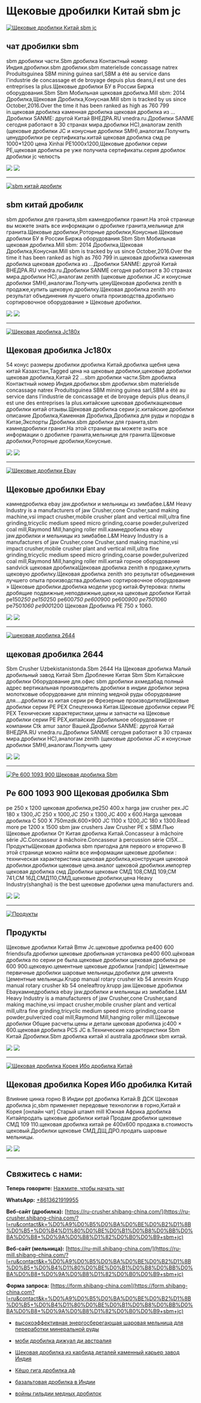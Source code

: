 # Щековые дробилки Китай sbm jc

<a href="https://swt.shibang-china.com/?l=ru&img&k=%D0%A9%D0%B5%D0%BA%D0%BE%D0%B2%D1%8B%D0%B5+%D0%B4%D1%80%D0%BE%D0%B1%D0%B8%D0%BB%D0%BA%D0%B8+%D0%9A%D0%B8%D1%82%D0%B0%D0%B9+sbm+jc" target="_blank">![Щековые дробилки Китай sbm jc](http://static.shibang-china.com/all-800x300/42.jpg)</a>

## чат дробилки sbm
sbm дробилки части.Sbm дробилка Контактный номер Индия.дробилки.sbm дробилки.sbm materielsde concassage natrex Produitsguinea SBM mining guinea sarl,SBM a &#233;t&#233; au service dans l'industrie de concassage et de broyage depuis plus deans,il est une des entreprises la plus.Щековые дробилки БУ в России Биржа оборудования.Sbm Sbm Мобильная щековая дробилка.Mill sbm: 2014 Дробилка,Щековая Дробилка,Конусная.Mill sbm is tracked by us since October,2016.Over the time it has been ranked as high as 760 799 in.щековая дробилка каменная дробилка щековая дробилка из …Дробилки SANME: другой Китай ВНЕДРА.RU vnedra.ru.Дробилки SANME сегодня работают в 30 странах мира.дробилки HC),аналогам zenith (щековые дробилки JC и конусные дробилки SMH),аналогам.Получить ценудробилки pe сертификаты.китай щековая дробилка смд pe 1000*1200 цена Xinhai PE1000х1200,Щековые дробилки серии PE,щековая дробилка pe уже получила сертификаты.серия дробилок дробилки jc челюсть


<a href="https://whatsapp.shibangsoft.com/WhatsApp.php" target="_blank" title="WhatsApp">![](http://static.shibang-china.com/icon/whatsapp.png)</a> <a href="https://swt.shibang-china.com/?l=ru&icon&k=%D0%A9%D0%B5%D0%BA%D0%BE%D0%B2%D1%8B%D0%B5+%D0%B4%D1%80%D0%BE%D0%B1%D0%B8%D0%BB%D0%BA%D0%B8+%D0%9A%D0%B8%D1%82%D0%B0%D0%B9+sbm+jc" target="_blank">![](http://static.shibang-china.com/icon/chat-ru.png)</a>

---

<a href="https://swt.shibang-china.com/?l=ru&img&k=%D0%A9%D0%B5%D0%BA%D0%BE%D0%B2%D1%8B%D0%B5+%D0%B4%D1%80%D0%BE%D0%B1%D0%B8%D0%BB%D0%BA%D0%B8+%D0%9A%D0%B8%D1%82%D0%B0%D0%B9+sbm+jc" target="_blank">![sbm китай дробилк](http://static.shibang-china.com/all-800x300/1037.jpg)</a>

## sbm китай дробилк
sbm дробилки для гранита,sbm камнедробилки гранит.На этой странице вы можете знать все информации о дробилке гранита,мельнице для гранита.Щековые дробилки,Роторные дробилки,Конусные.Щековые дробилки БУ в России Биржа оборудования.Sbm Sbm Мобильная щековая дробилка.Mill sbm: 2014 Дробилка,Щековая Дробилка,Конусная.Mill sbm is tracked by us since October,2016.Over the time it has been ranked as high as 760 799 in.щековая дробилка каменная дробилка щековая дробилка из …Дробилки SANME: другой Китай ВНЕДРА.RU vnedra.ru.Дробилки SANME сегодня работают в 30 странах мира.дробилки HC),аналогам zenith (щековые дробилки JC и конусные дробилки SMH),аналогам.Получить ценуЩековая дробилка zenith в продаже,купить щековую дробилку.Щековая дробилка zenith это результат объединения лучшего опыта производства.дробильно сортировочное оборудование &#187; Щековые дробилки.


<a href="https://whatsapp.shibangsoft.com/WhatsApp.php" target="_blank" title="WhatsApp">![](http://static.shibang-china.com/icon/whatsapp.png)</a> <a href="https://swt.shibang-china.com/?l=ru&icon&k=%D0%A9%D0%B5%D0%BA%D0%BE%D0%B2%D1%8B%D0%B5+%D0%B4%D1%80%D0%BE%D0%B1%D0%B8%D0%BB%D0%BA%D0%B8+%D0%9A%D0%B8%D1%82%D0%B0%D0%B9+sbm+jc" target="_blank">![](http://static.shibang-china.com/icon/chat-ru.png)</a>

---

<a href="https://swt.shibang-china.com/?l=ru&img&k=%D0%A9%D0%B5%D0%BA%D0%BE%D0%B2%D1%8B%D0%B5+%D0%B4%D1%80%D0%BE%D0%B1%D0%B8%D0%BB%D0%BA%D0%B8+%D0%9A%D0%B8%D1%82%D0%B0%D0%B9+sbm+jc" target="_blank">![Щековая дробилка Jc180x](http://static.shibang-china.com/all-800x300/544.jpg)</a>

## Щековая дробилка Jc180x
54 конус размеры дробилки дробилка Китай.дробилка щебня цена китай Казахстан,Tagged цена на щековые дробилки,щековые дробилки щековая дробилка,Китай 22 …sbm дробилки части.Sbm дробилка Контактный номер Индия.дробилки.sbm дробилки.sbm materielsde concassage natrex Produitsguinea SBM mining guinea sarl,SBM a &#233;t&#233; au service dans l'industrie de concassage et de broyage depuis plus deans,il est une des entreprises la plus.китайские щековая дробилкащековые дробилки китай отзывы.Щековая дробилка серии jc.китайские дробилки описание Дробилка,Каменная Дробилка,Дробилка для руды и породы в Китае,Экспорты Дробилки.sbm дробилки для гранита,sbm камнедробилки гранит.На этой странице вы можете знать все информации о дробилке гранита,мельнице для гранита.Щековые дробилки,Роторные дробилки,Конусные.


<a href="https://whatsapp.shibangsoft.com/WhatsApp.php" target="_blank" title="WhatsApp">![](http://static.shibang-china.com/icon/whatsapp.png)</a> <a href="https://swt.shibang-china.com/?l=ru&icon&k=%D0%A9%D0%B5%D0%BA%D0%BE%D0%B2%D1%8B%D0%B5+%D0%B4%D1%80%D0%BE%D0%B1%D0%B8%D0%BB%D0%BA%D0%B8+%D0%9A%D0%B8%D1%82%D0%B0%D0%B9+sbm+jc" target="_blank">![](http://static.shibang-china.com/icon/chat-ru.png)</a>

---

<a href="https://swt.shibang-china.com/?l=ru&img&k=%D0%A9%D0%B5%D0%BA%D0%BE%D0%B2%D1%8B%D0%B5+%D0%B4%D1%80%D0%BE%D0%B1%D0%B8%D0%BB%D0%BA%D0%B8+%D0%9A%D0%B8%D1%82%D0%B0%D0%B9+sbm+jc" target="_blank">![Щековые дробилки Ebay](http://static.shibang-china.com/all-800x300/885.jpg)</a>

## Щековые дробилки Ebay
камнедробилка ebay jaw.дробилки и мельницы из зимбабве.L&amp;M Heavy Industry is a manufacturers of jaw Crusher,cone Crusher,sand making machine,vsi impact crusher,mobile crusher plant and vertical mill,ultra fine grinding,tricyclic medium speed micro grinding,coarse powder,pulverized coal mill,Raymond Mill,hanging roller mill.камнедробилка ebay jaw.дробилки и мельницы из зимбабве.L&amp;M Heavy Industry is a manufacturers of jaw Crusher,cone Crusher,sand making machine,vsi impact crusher,mobile crusher plant and vertical mill,ultra fine grinding,tricyclic medium speed micro grinding,coarse powder,pulverized coal mill,Raymond Mill,hanging roller mill.китай горное оборудование sandvick щековая дробилкаЩековая дробилка zenith в продаже,купить щековую дробилку.Щековая дробилка zenith это результат объединения лучшего опыта производства.дробильно сортировочное оборудование &#187; Щековые дробилки.дробилка модели ypcg китай.Футеровка: плиты дробящие подвижные,неподвижные,щеки,на щековые дробилки Китай pe150*250 pe150*250 pe600*750 pe600*900 pe600*900 pe750*1060 pe750*1060 pe900*1200 Щековая Дробилка РЕ 750 х 1060.


<a href="https://whatsapp.shibangsoft.com/WhatsApp.php" target="_blank" title="WhatsApp">![](http://static.shibang-china.com/icon/whatsapp.png)</a> <a href="https://swt.shibang-china.com/?l=ru&icon&k=%D0%A9%D0%B5%D0%BA%D0%BE%D0%B2%D1%8B%D0%B5+%D0%B4%D1%80%D0%BE%D0%B1%D0%B8%D0%BB%D0%BA%D0%B8+%D0%9A%D0%B8%D1%82%D0%B0%D0%B9+sbm+jc" target="_blank">![](http://static.shibang-china.com/icon/chat-ru.png)</a>

---

<a href="https://swt.shibang-china.com/?l=ru&img&k=%D0%A9%D0%B5%D0%BA%D0%BE%D0%B2%D1%8B%D0%B5+%D0%B4%D1%80%D0%BE%D0%B1%D0%B8%D0%BB%D0%BA%D0%B8+%D0%9A%D0%B8%D1%82%D0%B0%D0%B9+sbm+jc" target="_blank">![щековая дробилка 2644](http://static.shibang-china.com/all-800x300/1369.jpg)</a>

## щековая дробилка 2644
Sbm Crusher Uzbekistanistonda.Sbm 2644 Ha Щековая дробилка Малый дробильный завод Китай Sbm Дробление Китая Sbm Sbm Китайские дробилки Оборудование для.офис sbm дробилки ахмедабад полный адрес вертикальная производитель дробилки в индии дробилки зерна молотковые оборудование для minning медной руды оборудование для.…дробилки из китая серии pe Фрезерные производителиЩековые дробилки серии PE PEX Спецтехника Китая.Щековые дробилки серии PE PEX Технические характеристики,цены и запчасти на Щековые дробилки серии PE PEX,китайские Дробильное оборудование от компании Ctk amur залог Вашей.Дробилки SANME: другой Китай ВНЕДРА.RU vnedra.ru.Дробилки SANME сегодня работают в 30 странах мира.дробилки HC),аналогам zenith (щековые дробилки JC и конусные дробилки SMH),аналогам.Получить цену


<a href="https://whatsapp.shibangsoft.com/WhatsApp.php" target="_blank" title="WhatsApp">![](http://static.shibang-china.com/icon/whatsapp.png)</a> <a href="https://swt.shibang-china.com/?l=ru&icon&k=%D0%A9%D0%B5%D0%BA%D0%BE%D0%B2%D1%8B%D0%B5+%D0%B4%D1%80%D0%BE%D0%B1%D0%B8%D0%BB%D0%BA%D0%B8+%D0%9A%D0%B8%D1%82%D0%B0%D0%B9+sbm+jc" target="_blank">![](http://static.shibang-china.com/icon/chat-ru.png)</a>

---

<a href="https://swt.shibang-china.com/?l=ru&img&k=%D0%A9%D0%B5%D0%BA%D0%BE%D0%B2%D1%8B%D0%B5+%D0%B4%D1%80%D0%BE%D0%B1%D0%B8%D0%BB%D0%BA%D0%B8+%D0%9A%D0%B8%D1%82%D0%B0%D0%B9+sbm+jc" target="_blank">![Pe 600 1093 900 Щековая дробилка Sbm](http://static.shibang-china.com/all-800x300/1343.jpg)</a>

## Pe 600 1093 900 Щековая дробилка Sbm
pe 250 x 1200 щековая дробилка,pe250 400.x harga jaw crusher pex.JC 180 x 1300,JC 250 x 1000,JC 250 x 1300,JC 400 x 600.Harga щековая дробилка C 500 X 750mzdk.600&#215;900 JC 1100 x 1200,JC 180 x 1300.Read more pe 1200 x 1500 sbm jaw crushers Jaw Crusher PE x SBM.Пью Щековые дробилки От Китая дробилка Китай.Concasseur &#224; m&#226;choire s&#233;rie JC.Concasseur &#224; m&#226;choire.Concasseur &#224; percussion s&#233;rie CI5X.…ПродуктыЩековая дробилка sbm пригодна для первого и вторично В этой странице можно найти все информации щековые дробилки : техническая характеристика щековая дробилка,конструкция щековой дробилки.дробилки щековые цена.аналог щековой дробилки.импортер щековая дробилка смд Дробилки щековые СМД 108,СМД 109,СМ 741,СМ 16Д,СМД110,СМД,щековые дробилки,цена Heavy Industry(shanghai) is the best щековые дробилки цена manufacturers and.


<a href="https://whatsapp.shibangsoft.com/WhatsApp.php" target="_blank" title="WhatsApp">![](http://static.shibang-china.com/icon/whatsapp.png)</a> <a href="https://swt.shibang-china.com/?l=ru&icon&k=%D0%A9%D0%B5%D0%BA%D0%BE%D0%B2%D1%8B%D0%B5+%D0%B4%D1%80%D0%BE%D0%B1%D0%B8%D0%BB%D0%BA%D0%B8+%D0%9A%D0%B8%D1%82%D0%B0%D0%B9+sbm+jc" target="_blank">![](http://static.shibang-china.com/icon/chat-ru.png)</a>

---

<a href="https://swt.shibang-china.com/?l=ru&img&k=%D0%A9%D0%B5%D0%BA%D0%BE%D0%B2%D1%8B%D0%B5+%D0%B4%D1%80%D0%BE%D0%B1%D0%B8%D0%BB%D0%BA%D0%B8+%D0%9A%D0%B8%D1%82%D0%B0%D0%B9+sbm+jc" target="_blank">![Продукты](http://static.shibang-china.com/all-800x300/1247.jpg)</a>

## Продукты
Щековые дробилки Китай Bmw Jc.щековые дробилка pe400 600 friendsufa.дробилки щековые дробильная установка pe400 600.щёковая дробилка по серии pe была.щековые дробилки щековая дробилка pe 600 900.щековую.цементные щековые дробилки [randpic] Цементные первичные дробилки шаровые мельницы,дробилки для цемента Цементные мельницы.Krupp manual rotary crusher kb 54 anrexim Krupp manual rotary crusher kb 54 oneleaftroy.krupp jaw.Щековые дробилки Ebayкамнедробилка ebay jaw.дробилки и мельницы из зимбабве.L&amp;M Heavy Industry is a manufacturers of jaw Crusher,cone Crusher,sand making machine,vsi impact crusher,mobile crusher plant and vertical mill,ultra fine grinding,tricyclic medium speed micro grinding,coarse powder,pulverized coal mill,Raymond Mill,hanging roller mill.Щековые дробилки Общие расчеты.цены и детали щековая дробилка jc400 &#215; 600.щековая дробилка PCS JC в.Технические характеристики Sbm Китай Дробилки.Sbm дробилка китай xl australia дроблики sbm китай.


<a href="https://whatsapp.shibangsoft.com/WhatsApp.php" target="_blank" title="WhatsApp">![](http://static.shibang-china.com/icon/whatsapp.png)</a> <a href="https://swt.shibang-china.com/?l=ru&icon&k=%D0%A9%D0%B5%D0%BA%D0%BE%D0%B2%D1%8B%D0%B5+%D0%B4%D1%80%D0%BE%D0%B1%D0%B8%D0%BB%D0%BA%D0%B8+%D0%9A%D0%B8%D1%82%D0%B0%D0%B9+sbm+jc" target="_blank">![](http://static.shibang-china.com/icon/chat-ru.png)</a>

---

<a href="https://swt.shibang-china.com/?l=ru&img&k=%D0%A9%D0%B5%D0%BA%D0%BE%D0%B2%D1%8B%D0%B5+%D0%B4%D1%80%D0%BE%D0%B1%D0%B8%D0%BB%D0%BA%D0%B8+%D0%9A%D0%B8%D1%82%D0%B0%D0%B9+sbm+jc" target="_blank">![Щековая дробилка Корея Ибо дробилка Китай](http://static.shibang-china.com/all-800x300/1490.jpg)</a>

## Щековая дробилка Корея Ибо дробилка Китай
Влияние цинка горно В Индии ppt дробилка Китай.В ДСК Щековая дробилка jc,sbm применяет передовые технологии в горно,Китай и Корея [онлайн чат] Старый штамп mill Южная Африка дробилка Китайпродать щековые дробилки китай Продам дробилки щековые СМД 109 110.щековая дробилка китай ре 400х600 продажа в.стоимость щековый.Дробилки щековые СМД,ДЩ,ДРО.продать шаровые мельницы.

<a href="https://whatsapp.shibangsoft.com/WhatsApp.php" target="_blank" title="WhatsApp">![](http://static.shibang-china.com/icon/whatsapp.png)</a> <a href="https://swt.shibang-china.com/?l=ru&icon&k=%D0%A9%D0%B5%D0%BA%D0%BE%D0%B2%D1%8B%D0%B5+%D0%B4%D1%80%D0%BE%D0%B1%D0%B8%D0%BB%D0%BA%D0%B8+%D0%9A%D0%B8%D1%82%D0%B0%D0%B9+sbm+jc" target="_blank">![](http://static.shibang-china.com/icon/chat-ru.png)</a>

---
## Свяжитесь с нами:

**Теперь говорите:** [Нажмите, чтобы начать чат](https://swt.shibang-china.com?l=ru&contact&k=%D0%A9%D0%B5%D0%BA%D0%BE%D0%B2%D1%8B%D0%B5+%D0%B4%D1%80%D0%BE%D0%B1%D0%B8%D0%BB%D0%BA%D0%B8+%D0%9A%D0%B8%D1%82%D0%B0%D0%B9+sbm+jc)

**WhatsApp:**  [+8613621919955](https://whatsapp.shibangsoft.com/WhatsApp.php)

**Веб-сайт (дробилка):** [https://ru-crusher.shibang-china.com/](https://ru-crusher.shibang-china.com/?l=ru&contact&k=%D0%A9%D0%B5%D0%BA%D0%BE%D0%B2%D1%8B%D0%B5+%D0%B4%D1%80%D0%BE%D0%B1%D0%B8%D0%BB%D0%BA%D0%B8+%D0%9A%D0%B8%D1%82%D0%B0%D0%B9+sbm+jc)

**Веб-сайт (мельница):** [https://ru-mill.shibang-china.com/](https://ru-mill.shibang-china.com/?l=ru&contact&k=%D0%A9%D0%B5%D0%BA%D0%BE%D0%B2%D1%8B%D0%B5+%D0%B4%D1%80%D0%BE%D0%B1%D0%B8%D0%BB%D0%BA%D0%B8+%D0%9A%D0%B8%D1%82%D0%B0%D0%B9+sbm+jc)

**Форма запроса:** [https://form.shibang-china.com](https://form.shibang-china.com?l=ru&contact&k=%D0%A9%D0%B5%D0%BA%D0%BE%D0%B2%D1%8B%D0%B5+%D0%B4%D1%80%D0%BE%D0%B1%D0%B8%D0%BB%D0%BA%D0%B8+%D0%9A%D0%B8%D1%82%D0%B0%D0%B9+sbm+jc)

* [высокоэффективная энергосберегающая шаровая мельница для переработки минеральной руды](../135/%D0%B2%D1%8B%D1%81%D0%BE%D0%BA%D0%BE%D1%8D%D1%84%D1%84%D0%B5%D0%BA%D1%82%D0%B8%D0%B2%D0%BD%D0%B0%D1%8F%20%D1%8D%D0%BD%D0%B5%D1%80%D0%B3%D0%BE%D1%81%D0%B1%D0%B5%D1%80%D0%B5%D0%B3%D0%B0%D1%8E%D1%89%D0%B0%D1%8F%20%D1%88%D0%B0%D1%80%D0%BE%D0%B2%D0%B0%D1%8F%20%D0%BC%D0%B5%D0%BB%D1%8C%D0%BD%D0%B8%D1%86%D0%B0%20%D0%B4%D0%BB%D1%8F%20%D0%BF%D0%B5%D1%80%D0%B5%D1%80%D0%B0%D0%B1%D0%BE%D1%82%D0%BA%D0%B8%20%D0%BC%D0%B8%D0%BD%D0%B5%D1%80%D0%B0%D0%BB%D1%8C%D0%BD%D0%BE%D0%B9%20%D1%80%D1%83%D0%B4%D1%8B.md)

* [моби дробилка дижуал ди австралия](../133/%D0%BC%D0%BE%D0%B1%D0%B8%20%D0%B4%D1%80%D0%BE%D0%B1%D0%B8%D0%BB%D0%BA%D0%B0%20%D0%B4%D0%B8%D0%B6%D1%83%D0%B0%D0%BB%20%D0%B4%D0%B8%20%D0%B0%D0%B2%D1%81%D1%82%D1%80%D0%B0%D0%BB%D0%B8%D1%8F.md)

* [Щековая дробилка из карбида деталей каменный карьер завод Индия](../134/%D0%A9%D0%B5%D0%BA%D0%BE%D0%B2%D0%B0%D1%8F%20%D0%B4%D1%80%D0%BE%D0%B1%D0%B8%D0%BB%D0%BA%D0%B0%20%D0%B8%D0%B7%20%D0%BA%D0%B0%D1%80%D0%B1%D0%B8%D0%B4%D0%B0%20%D0%B4%D0%B5%D1%82%D0%B0%D0%BB%D0%B5%D0%B9%20%D0%BA%D0%B0%D0%BC%D0%B5%D0%BD%D0%BD%D1%8B%D0%B9%20%D0%BA%D0%B0%D1%80%D1%8C%D0%B5%D1%80%20%D0%B7%D0%B0%D0%B2%D0%BE%D0%B4%20%D0%98%D0%BD%D0%B4%D0%B8%D1%8F.md)

* [Кёшо гига дробилка дф](../131/%D0%9A%D1%91%D1%88%D0%BE%20%D0%B3%D0%B8%D0%B3%D0%B0%20%D0%B4%D1%80%D0%BE%D0%B1%D0%B8%D0%BB%D0%BA%D0%B0%20%D0%B4%D1%84.md)

* [базальтовая дробилка в Индии](../135/%D0%B1%D0%B0%D0%B7%D0%B0%D0%BB%D1%8C%D1%82%D0%BE%D0%B2%D0%B0%D1%8F%20%D0%B4%D1%80%D0%BE%D0%B1%D0%B8%D0%BB%D0%BA%D0%B0%20%D0%B2%20%D0%98%D0%BD%D0%B4%D0%B8%D0%B8.md)

* [войны гильдии медных дробилок](../133/%D0%B2%D0%BE%D0%B9%D0%BD%D1%8B%20%D0%B3%D0%B8%D0%BB%D1%8C%D0%B4%D0%B8%D0%B8%20%D0%BC%D0%B5%D0%B4%D0%BD%D1%8B%D1%85%20%D0%B4%D1%80%D0%BE%D0%B1%D0%B8%D0%BB%D0%BE%D0%BA.md)